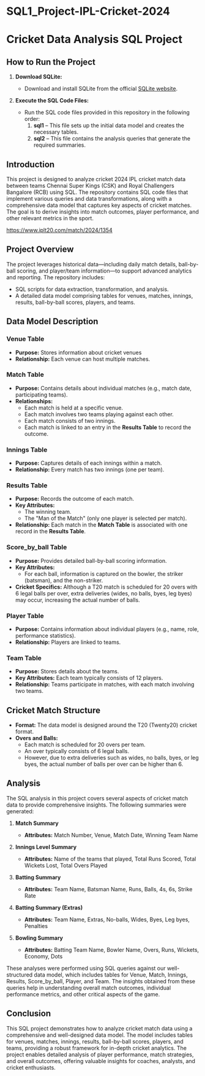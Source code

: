 # SQL1_Project-IPL-Cricket-2024

# Cricket Data Analysis SQL Project

## How to Run the Project

1. **Download SQLite:**  
   - Download and install SQLite from the official [SQLite website](https://www.sqlite.org/download.html).

2. **Execute the SQL Code Files:**  
   - Run the SQL code files provided in this repository in the following order:
     1. **sql1** – This file sets up the initial data model and creates the necessary tables.
     2. **sql2** – This file contains the analysis queries that generate the required summaries.

## Introduction

This project is designed to analyze cricket 2024 IPL cricket match data between teams Chennai Super Kings (CSK) and Royal Challengers Bangalore (RCB) using SQL. The repository contains SQL code files that implement various queries and data transformations, along with a comprehensive data model that captures key aspects of cricket matches. The goal is to derive insights into match outcomes, player performance, and other relevant metrics in the sport.
 
https://www.iplt20.com/match/2024/1354


## Project Overview

The project leverages historical data—including daily match details, ball-by-ball scoring, and player/team information—to support advanced analytics and reporting. The repository includes:

- SQL scripts for data extraction, transformation, and analysis.
- A detailed data model comprising tables for venues, matches, innings, results, ball-by-ball scores, players, and teams.

## Data Model Description

### Venue Table
- **Purpose:** Stores information about cricket venues
- **Relationship:** Each venue can host multiple matches.

### Match Table
- **Purpose:** Contains details about individual matches (e.g., match date, participating teams).
- **Relationships:**
  - Each match is held at a specific venue.
  - Each match involves two teams playing against each other.
  - Each match consists of two innings.
  - Each match is linked to an entry in the **Results Table** to record the outcome.

### Innings Table
- **Purpose:** Captures details of each innings within a match.
- **Relationship:** Every match has two innings (one per team).

### Results Table
- **Purpose:** Records the outcome of each match.
- **Key Attributes:**
  - The winning team.
  - The "Man of the Match" (only one player is selected per match).
- **Relationship:** Each match in the **Match Table** is associated with one record in the **Results Table**.

### Score_by_ball Table
- **Purpose:** Provides detailed ball-by-ball scoring information.
- **Key Attributes:**
  - For each ball, information is captured on the bowler, the striker (batsman), and the non-striker.
- **Cricket Specifics:** Although a T20 match is scheduled for 20 overs with 6 legal balls per over, extra deliveries (wides, no balls, byes, leg byes) may occur, increasing the actual number of balls.

### Player Table
- **Purpose:** Contains information about individual players (e.g., name, role, performance statistics).
- **Relationship:** Players are linked to teams.

### Team Table
- **Purpose:** Stores details about the teams.
- **Key Attributes:** Each team typically consists of 12 players.
- **Relationship:** Teams participate in matches, with each match involving two teams.

## Cricket Match Structure

- **Format:** The data model is designed around the T20 (Twenty20) cricket format.
- **Overs and Balls:**  
  - Each match is scheduled for 20 overs per team.
  - An over typically consists of 6 legal balls.
  - However, due to extra deliveries such as wides, no balls, byes, or leg byes, the actual number of balls per over can be higher than 6.

## Analysis

The SQL analysis in this project covers several aspects of cricket match data to provide comprehensive insights. The following summaries were generated:

1. **Match Summary**  
   - **Attributes:** Match Number, Venue, Match Date, Winning Team Name  

2. **Innings Level Summary**  
   - **Attributes:** Name of the teams that played, Total Runs Scored, Total Wickets Lost, Total Overs Played  

3. **Batting Summary**  
   - **Attributes:** Team Name, Batsman Name, Runs, Balls, 4s, 6s, Strike Rate  

4. **Batting Summary (Extras)**  
   - **Attributes:** Team Name, Extras, No-balls, Wides, Byes, Leg byes, Penalties  

5. **Bowling Summary**  
   - **Attributes:** Batting Team Name, Bowler Name, Overs, Runs, Wickets, Economy, Dots  

These analyses were performed using SQL queries against our well-structured data model, which includes tables for Venue, Match, Innings, Results, Score_by_ball, Player, and Team. The insights obtained from these queries help in understanding overall match outcomes, individual performance metrics, and other critical aspects of the game.


## Conclusion

This SQL project demonstrates how to analyze cricket match data using a comprehensive and well-designed data model. The model includes tables for venues, matches, innings, results, ball-by-ball scores, players, and teams, providing a robust framework for in-depth cricket analytics. The project enables detailed analysis of player performance, match strategies, and overall outcomes, offering valuable insights for coaches, analysts, and cricket enthusiasts.
